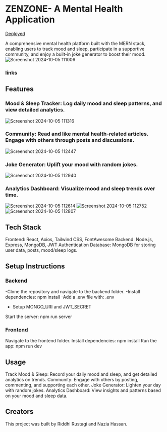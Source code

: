 # ZENZONE- A Mental Health Application

[Deployed](https://zen-zone-raga.vercel.app)

A comprehensive mental health platform built with the MERN stack, enabling users to track mood and sleep, participate in a supportive community, and enjoy a built-in joke generator to boost their mood.
![Screenshot 2024-10-05 111006](https://github.com/user-attachments/assets/30d45d6b-2e21-407c-b175-793629cd8957)

### links

## Features

### Mood & Sleep Tracker: Log daily mood and sleep patterns, and view detailed analytics.
![Screenshot 2024-10-05 111316](https://github.com/user-attachments/assets/1911bf87-ee17-4121-811f-c553b54b21bb)

### Community: Read and like mental health-related articles. Engage with others through posts and discussions.
![Screenshot 2024-10-05 112447](https://github.com/user-attachments/assets/109acdab-1ec9-4c7d-8ce3-14d1b10c3bd8)

### Joke Generator: Uplift your mood with random jokes.
![Screenshot 2024-10-05 112940](https://github.com/user-attachments/assets/1e0eeaa7-e64c-470f-9ea9-53c0d841e7ac)

### Analytics Dashboard: Visualize mood and sleep trends over time.
![Screenshot 2024-10-05 112614](https://github.com/user-attachments/assets/99490098-0be6-4c5e-9160-ba536e726a42)
![Screenshot 2024-10-05 112752](https://github.com/user-attachments/assets/40412929-4c37-45fa-a820-bf0419ba4388)
![Screenshot 2024-10-05 112807](https://github.com/user-attachments/assets/ba87e52d-a208-48f0-9433-62a27d9cf03e)

## Tech Stack

Frontend: React, Axios, Tailwind CSS, FontAwesome
Backend: Node.js, Express, MongoDB, JWT Authentication
Database: MongoDB for storing user data, posts, mood/sleep logs.

## Setup Instructions

### Backend
-Clone the repository and navigate to the backend folder.
-Install dependencies: npm install
-Add a .env file with:
.env

- Setup MONGO_URI and JWT_SECRET

Start the server: npm run server

### Frontend
Navigate to the frontend folder.
Install dependencies: npm install
Run the app: npm run dev



## Usage
Track Mood & Sleep: Record your daily mood and sleep, and get detailed analytics on trends.
Community: Engage with others by posting, commenting, and supporting each other.
Joke Generator: Lighten your day with random jokes.
Analytics Dashboard: View insights and patterns based on your mood and sleep data.


## Creators
This project was built by Riddhi Rustagi and Nazia Hassan.
